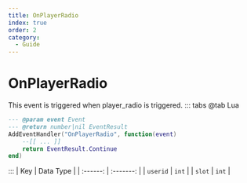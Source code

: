 ```yaml
---
title: OnPlayerRadio
index: true
order: 2
category:
  - Guide
---
```


# OnPlayerRadio
This event is triggered when player_radio is triggered.
::: tabs
@tab Lua
```lua
--- @param event Event
--- @return number|nil EventResult
AddEventHandler("OnPlayerRadio", function(event)
    --[[ ... ]]
    return EventResult.Continue
end)
```

:::
|    Key   | Data Type |
| :------: | :-------: |
| `userid` |   `int`   |
|  `slot`  |   `int`   |